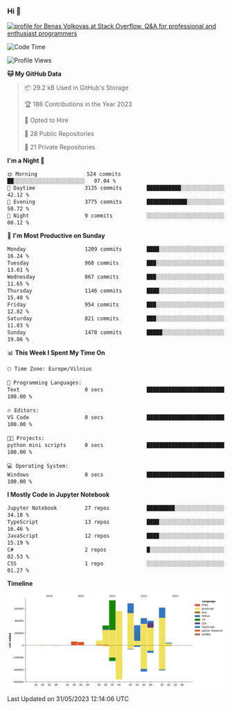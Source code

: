 ### Hi 👋
<a href="https://stackoverflow.com/users/14954249/benas-volkovas"><img src="https://stackoverflow.com/users/flair/14954249.png?theme=dark" width="208" height="58" alt="profile for Benas Volkovas at Stack Overflow, Q&amp;A for professional and enthusiast programmers" title="profile for Benas Volkovas at Stack Overflow, Q&amp;A for professional and enthusiast programmers"></a>

<!--START_SECTION:waka-->
![Code Time](http://img.shields.io/badge/Code%20Time-1%2C456%20hrs%2012%20mins-blue)

![Profile Views](http://img.shields.io/badge/Profile%20Views-0-blue)

**🐱 My GitHub Data** 

> 📦 29.2 kB Used in GitHub's Storage 
 > 
> 🏆 188 Contributions in the Year 2023
 > 
> 💼 Opted to Hire
 > 
> 📜 28 Public Repositories 
 > 
> 🔑 21 Private Repositories 
 > 
**I'm a Night 🦉** 

```text
🌞 Morning                524 commits         ██░░░░░░░░░░░░░░░░░░░░░░░   07.04 % 
🌆 Daytime                3135 commits        ███████████░░░░░░░░░░░░░░   42.12 % 
🌃 Evening                3775 commits        █████████████░░░░░░░░░░░░   50.72 % 
🌙 Night                  9 commits           ░░░░░░░░░░░░░░░░░░░░░░░░░   00.12 % 
```
📅 **I'm Most Productive on Sunday** 

```text
Monday                   1209 commits        ████░░░░░░░░░░░░░░░░░░░░░   16.24 % 
Tuesday                  968 commits         ███░░░░░░░░░░░░░░░░░░░░░░   13.01 % 
Wednesday                867 commits         ███░░░░░░░░░░░░░░░░░░░░░░   11.65 % 
Thursday                 1146 commits        ████░░░░░░░░░░░░░░░░░░░░░   15.40 % 
Friday                   954 commits         ███░░░░░░░░░░░░░░░░░░░░░░   12.82 % 
Saturday                 821 commits         ███░░░░░░░░░░░░░░░░░░░░░░   11.03 % 
Sunday                   1478 commits        █████░░░░░░░░░░░░░░░░░░░░   19.86 % 
```


📊 **This Week I Spent My Time On** 

```text
🕑︎ Time Zone: Europe/Vilnius

💬 Programming Languages: 
Text                     0 secs              █████████████████████████   100.00 % 

🔥 Editors: 
VS Code                  0 secs              █████████████████████████   100.00 % 

🐱‍💻 Projects: 
python mini scripts      0 secs              █████████████████████████   100.00 % 

💻 Operating System: 
Windows                  0 secs              █████████████████████████   100.00 % 
```

**I Mostly Code in Jupyter Notebook** 

```text
Jupyter Notebook         27 repos            █████████░░░░░░░░░░░░░░░░   34.18 % 
TypeScript               13 repos            ████░░░░░░░░░░░░░░░░░░░░░   16.46 % 
JavaScript               12 repos            ████░░░░░░░░░░░░░░░░░░░░░   15.19 % 
C#                       2 repos             █░░░░░░░░░░░░░░░░░░░░░░░░   02.53 % 
CSS                      1 repo              ░░░░░░░░░░░░░░░░░░░░░░░░░   01.27 % 
```



**Timeline**

![Lines of Code chart](https://raw.githubusercontent.com/BenasVolkovas/BenasVolkovas/main/assets/bar_graph.png)


 Last Updated on 31/05/2023 12:14:06 UTC
<!--END_SECTION:waka-->
